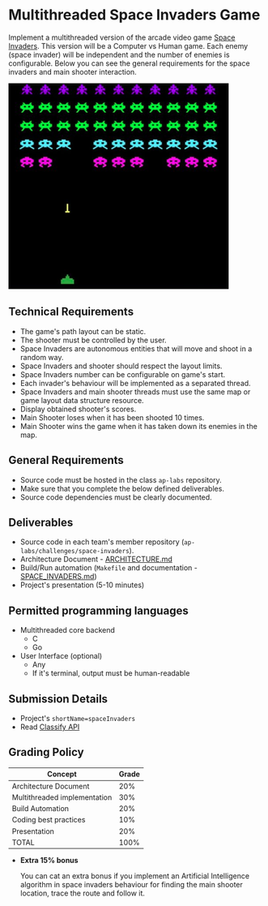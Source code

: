 Multithreaded Space Invaders Game
=================================

Implement a multithreaded version of the arcade video game [Space Invaders](https://en.wikipedia.org/wiki/Space_Invaders). This version will be a
Computer vs Human game. Each enemy (space invader) will be independent and the number of enemies is configurable. Below you can see the general
requirements for the space invaders and main shooter interaction.

![Space Invaders](space-invaders.png)

Technical Requirements
----------------------
- The game's path layout can be static.
- The shooter must be controlled by the user.
- Space Invaders are autonomous entities that will move and shoot in a random way.
- Space Invaders and shooter should respect the layout limits.
- Space Invaders number can be configurable on game's start.
- Each invader's behaviour will be implemented as a separated thread.
- Space Invaders and main shooter threads must use the same map or game layout data structure resource.
- Display obtained shooter's scores.
- Main Shooter loses when it has been shooted 10 times.
- Main Shooter wins the game when it has taken down its enemies in the map.

General Requirements
--------------------
- Source code must be hosted in the class `ap-labs` repository.
- Make sure that you complete the below defined deliverables.
- Source code dependencies must be clearly documented.

Deliverables
------------
- Source code in each team's member repository (`ap-labs/challenges/space-invaders`).
- Architecture Document - [ARCHITECTURE.md](ARCHITECTURE.md)
- Build/Run automation (`Makefile` and documentation - [SPACE_INVADERS.md](SPACE_INVADERS.md))
- Project's presentation (5-10 minutes)


Permitted programming languages
-------------------------------
- Multithreaded core backend
  - C
  - Go
- User Interface (optional)
  - Any
  - If it's terminal, output must be human-readable

Submission Details
------------------
- Project's `shortName=spaceInvaders`
- Read [Classify API](../../classify.md)

Grading Policy
--------------
| Concept                      | Grade |
|------------------------------|-------|
| Architecture Document        | 20%   |
| Multithreaded implementation | 30%   |
| Build Automation             | 20%   |
| Coding best practices        | 10%   |
| Presentation                 | 20%   |
| TOTAL                        | 100%  |

- **Extra 15% bonus**

  You can cat an extra bonus if you implement an Artificial Intelligence algorithm in space invaders behaviour
  for finding the main shooter location, trace the route and follow it.
